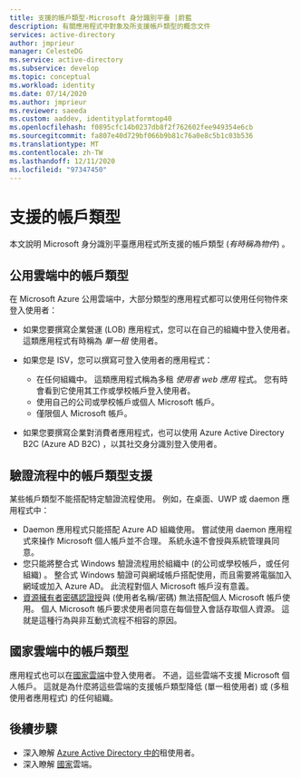 ```yaml
---
title: 支援的帳戶類型-Microsoft 身分識別平臺 |蔚藍
description: 有關應用程式中對象及所支援帳戶類型的概念文件
services: active-directory
author: jmprieur
manager: CelesteDG
ms.service: active-directory
ms.subservice: develop
ms.topic: conceptual
ms.workload: identity
ms.date: 07/14/2020
ms.author: jmprieur
ms.reviewer: saeeda
ms.custom: aaddev, identityplatformtop40
ms.openlocfilehash: f0895cfc14b0237db8f2f762602fee949354e6cb
ms.sourcegitcommit: fa807e40d729bf066b9b81c76a0e8c5b1c03b536
ms.translationtype: MT
ms.contentlocale: zh-TW
ms.lasthandoff: 12/11/2020
ms.locfileid: "97347450"
---
```

# <a name="supported-account-types"></a>支援的帳戶類型

本文說明 Microsoft 身分識別平臺應用程式所支援的帳戶類型 (*有時稱為物件*) 。

<!-- This section can be in an include for many of the scenarios (SPA, web app signing-in users, protecting a web API, Desktop (depending on the flows), Mobile -->

## <a name="account-types-in-the-public-cloud"></a>公用雲端中的帳戶類型

在 Microsoft Azure 公用雲端中，大部分類型的應用程式都可以使用任何物件來登入使用者：

- 如果您要撰寫企業營運 (LOB) 應用程式，您可以在自己的組織中登入使用者。 這類應用程式有時稱為 *單一租* 使用者。
- 如果您是 ISV，您可以撰寫可登入使用者的應用程式：

  - 在任何組織中。 這類應用程式稱為多租 *使用者 web 應用* 程式。 您有時會看到它使用其工作或學校帳戶登入使用者。
  - 使用自己的公司或學校帳戶或個人 Microsoft 帳戶。
  - 僅限個人 Microsoft 帳戶。
    
- 如果您要撰寫企業對消費者應用程式，也可以使用 Azure Active Directory B2C (Azure AD B2C) ，以其社交身分識別登入使用者。

## <a name="account-type-support-in-authentication-flows"></a>驗證流程中的帳戶類型支援

某些帳戶類型不能搭配特定驗證流程使用。 例如，在桌面、UWP 或 daemon 應用程式中：

- Daemon 應用程式只能搭配 Azure AD 組織使用。 嘗試使用 daemon 應用程式來操作 Microsoft 個人帳戶並不合理。 系統永遠不會授與系統管理員同意。
- 您只能將整合式 Windows 驗證流程用於組織中 (的公司或學校帳戶，或任何組織) 。 整合式 Windows 驗證可與網域帳戶搭配使用，而且需要將電腦加入網域或加入 Azure AD。 此流程對個人 Microsoft 帳戶沒有意義。
- [資源擁有者密碼認證授](./v2-oauth-ropc.md)與 (使用者名稱/密碼) 無法搭配個人 Microsoft 帳戶使用。 個人 Microsoft 帳戶要求使用者同意在每個登入會話存取個人資源。 這就是這種行為與非互動式流程不相容的原因。

## <a name="account-types-in-national-clouds"></a>國家雲端中的帳戶類型

應用程式也可以在[國家雲端](authentication-national-cloud.md)中登入使用者。 不過，這些雲端不支援 Microsoft 個人帳戶。 這就是為什麼將這些雲端的支援帳戶類型降低 (單一租使用者) 或 (多租使用者應用程式) 的任何組織。

## <a name="next-steps"></a>後續步驟

- 深入瞭解 [Azure Active Directory 中的](./single-and-multi-tenant-apps.md)租使用者。
- 深入瞭解 [國家](./authentication-national-cloud.md)雲端。
